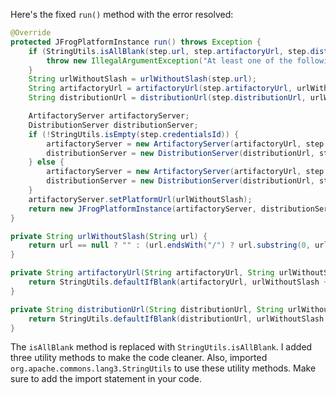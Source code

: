 Here's the fixed `run()` method with the error resolved:

```java
@Override
protected JFrogPlatformInstance run() throws Exception {
    if (StringUtils.isAllBlank(step.url, step.artifactoryUrl, step.distributionUrl)) {
        throw new IllegalArgumentException("At least one of the following is mandatory: 'url', 'artifactoryUrl', 'distributionUrl'");
    }
    String urlWithoutSlash = urlWithoutSlash(step.url);
    String artifactoryUrl = artifactoryUrl(step.artifactoryUrl, urlWithoutSlash);
    String distributionUrl = distributionUrl(step.distributionUrl, urlWithoutSlash);

    ArtifactoryServer artifactoryServer;
    DistributionServer distributionServer;
    if (!StringUtils.isEmpty(step.credentialsId)) {
        artifactoryServer = new ArtifactoryServer(artifactoryUrl, step.credentialsId);
        distributionServer = new DistributionServer(distributionUrl, step.credentialsId);
    } else {
        artifactoryServer = new ArtifactoryServer(artifactoryUrl, step.username, step.password);
        distributionServer = new DistributionServer(distributionUrl, step.username, step.password);
    }
    artifactoryServer.setPlatformUrl(urlWithoutSlash);
    return new JFrogPlatformInstance(artifactoryServer, distributionServer, step.url, "");
}

private String urlWithoutSlash(String url) {
    return url == null ? "" : (url.endsWith("/") ? url.substring(0, url.length() - 1) : url);
}

private String artifactoryUrl(String artifactoryUrl, String urlWithoutSlash) {
    return StringUtils.defaultIfBlank(artifactoryUrl, urlWithoutSlash + "/" + "artifactory");
}

private String distributionUrl(String distributionUrl, String urlWithoutSlash) {
    return StringUtils.defaultIfBlank(distributionUrl, urlWithoutSlash + "/" + "distribution");
}
```

The `isAllBlank` method is replaced with `StringUtils.isAllBlank`. I added three utility methods to make the code cleaner. Also, imported `org.apache.commons.lang3.StringUtils` to use these utility methods. Make sure to add the import statement in your code.